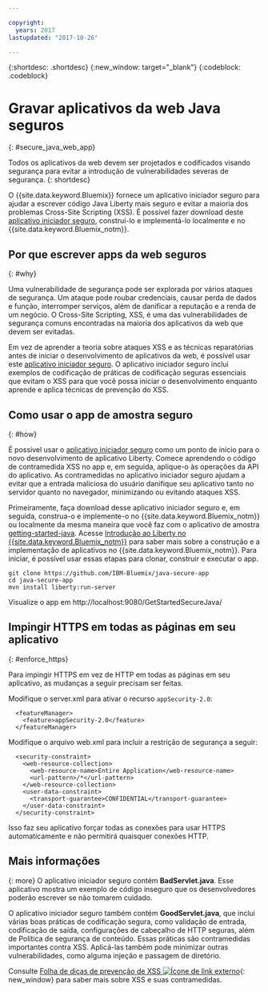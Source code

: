 ```yaml
---

copyright:
  years: 2017
lastupdated: "2017-10-26"

---
```


{:shortdesc: .shortdesc}
{:new_window: target="_blank"}
{:codeblock: .codeblock}

# Gravar aplicativos da web Java seguros
{: #secure_java_web_app}

Todos os aplicativos da web devem ser projetados e codificados visando segurança para evitar a introdução de vulnerabilidades severas de segurança.
{: shortdesc}

O {{site.data.keyword.Bluemix}} fornece um aplicativo iniciador seguro para ajudar a escrever código Java Liberty mais seguro e evitar a maioria dos problemas Cross-Site Scripting (XSS). É possível fazer download deste [aplicativo iniciador seguro](https://github.com/IBM-Bluemix/java-secure-app), construí-lo e implementá-lo localmente e no {{site.data.keyword.Bluemix_notm}}.

## Por que escrever apps da web seguros
{: #why}

Uma vulnerabilidade de segurança pode ser explorada por vários ataques de segurança. Um ataque pode roubar credenciais, causar perda de dados e função, interromper serviços, além de danificar a reputação e a renda de um negócio. O Cross-Site Scripting, XSS, é uma das vulnerabilidades de segurança comuns encontradas na maioria dos aplicativos da web que devem ser evitadas.

Em vez de aprender a teoria sobre ataques XSS e as técnicas reparatórias antes de iniciar o desenvolvimento de aplicativos da web, é possível usar este [aplicativo iniciador seguro](https://github.com/IBM-Bluemix/java-secure-app). O aplicativo iniciador seguro inclui exemplos de codificação de práticas de codificação seguras essenciais que evitam o XSS para que você possa iniciar o desenvolvimento enquanto aprende e aplica técnicas de prevenção do XSS.

## Como usar o app de amostra seguro
{: #how}

É possível usar o [aplicativo iniciador seguro](https://github.com/IBM-Bluemix/java-secure-app) como um ponto de início para o novo desenvolvimento de aplicativo Liberty. Comece aprendendo o código de contramedida XSS no app e, em seguida, aplique-o às operações da API do aplicativo. As contramedidas no aplicativo iniciador seguro ajudam a evitar que a entrada maliciosa do usuário danifique seu aplicativo tanto no servidor quanto no navegador, minimizando ou evitando ataques XSS.

Primeiramente, faça download desse aplicativo iniciador seguro e, em seguida, construa-o e implemente-o no
{{site.data.keyword.Bluemix_notm}} ou localmente da mesma maneira que você faz com o aplicativo de amostra [getting-started-java](https://github.com/IBM-Bluemix/get-started-java).  Acesse [Introdução ao Liberty no {{site.data.keyword.Bluemix_notm}}](getting-started.html) para saber mais
sobre a construção e a implementação de aplicativos no {{site.data.keyword.Bluemix_notm}}.  Para iniciar, é possível usar essas etapas para clonar, construir e executar o app.

```
git clone https://github.com/IBM-Bluemix/java-secure-app
cd java-secure-app
mvn install liberty:run-server
```
Visualize o app em http://localhost:9080/GetStartedSecureJava/

## Impingir HTTPS em todas as páginas em seu aplicativo
{: #enforce_https}

Para impingir HTTPS em vez de HTTP em todas as páginas em seu aplicativo, as mudanças a seguir precisam ser feitas.

Modifique o server.xml para ativar o recurso `appSecurity-2.0`:

```
  <featureManager>
    <feature>appSecurity-2.0</feature>
  </featureManager>
```

Modifique o arquivo web.xml para incluir a restrição de segurança a seguir:

```
  <security-constraint>
    <web-resource-collection>
      <web-resource-name>Entire Application</web-resource-name>
      <url-pattern>/*</url-pattern>
    </web-resource-collection>
    <user-data-constraint>
      <transport-guarantee>CONFIDENTIAL</transport-guarantee>
    </user-data-constraint>
  </security-constraint>
```

Isso faz seu aplicativo forçar todas as conexões para usar HTTPS automaticamente e não permitirá quaisquer conexões HTTP.

## Mais informações
{: more}
O aplicativo iniciador seguro contém **BadServlet.java**. Esse aplicativo mostra um exemplo de código inseguro que os desenvolvedores poderão escrever se não tomarem cuidado.

O aplicativo iniciador seguro também contém **GoodServlet.java**, que inclui várias boas práticas de codificação segura, como validação de entrada, codificação de saída, configurações de cabeçalho de HTTP seguras, além de Política de segurança de conteúdo. Essas práticas são contramedidas importantes contra XSS. Aplicá-las também pode minimizar outras vulnerabilidades, como alguma injeção e passagem de diretório.

Consulte [Folha de dicas de prevenção de XSS ![Ícone de link externo](../../icons/launch-glyph.svg "Ícone de link externo")](https://www.owasp.org/index.php/XSS){: new_window} para saber mais sobre XSS e suas contramedidas.
